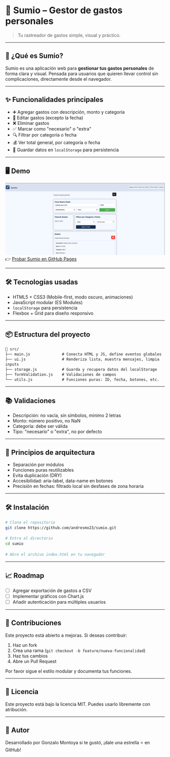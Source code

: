 # 🧮 Sumio – Gestor de gastos personales

> Tu rastreador de gastos simple, visual y práctico.

---

## 🚀 ¿Qué es Sumio?

Sumio es una aplicación web para **gestionar tus gastos personales** de forma clara y visual. Pensada para usuarios que quieren llevar control sin complicaciones, directamente desde el navegador.

---

## ✨ Funcionalidades principales

- ➕ Agregar gastos con descripción, monto y categoría
- 🔁 Editar gastos (excepto la fecha)
- ❌ Eliminar gastos
- ✅ Marcar como "necesario" o "extra"
- 🔍 Filtrar por categoría o fecha
- 💰 Ver total general, por categoría o fecha
- 💾 Guardar datos en `localStorage` para persistencia

---

## 🖥️ Demo

![Sumio en acción](./assets/screenshot-sumio.PNG)
👉 [Probar Sumio en GitHub Pages](https://andresmo23.github.io/sumio/)

---

## 🛠️ Tecnologías usadas

- HTML5 + CSS3 (Mobile-first, modo oscuro, animaciones)
- JavaScript modular (ES Modules)
- `localStorage` para persistencia
- Flexbox + Grid para diseño responsivo

---

## 📦 Estructura del proyecto

```plaintext
📁 src/
├── main.js              # Conecta HTML y JS, define eventos globales
├── ui.js                # Renderiza lista, muestra mensajes, limpia inputs
├── storage.js           # Guarda y recupera datos del localStorage
├── formValidation.js    # Validaciones de campos
└── utils.js             # Funciones puras: ID, fecha, botones, etc.
```

---

## 📚 Validaciones

- Descripción: no vacía, sin símbolos, mínimo 2 letras
- Monto: número positivo, no NaN
- Categoría: debe ser válida
- Tipo: "necesario" o "extra", no por defecto

---

## 📐 Principios de arquitectura

- Separación por módulos
- Funciones puras reutilizables
- Evita duplicación (DRY)
- Accesibilidad: aria-label, data-name en botones
- Precisión en fechas: filtrado local sin desfases de zona horaria

---

## 🛠️ Instalación

```bash
# Clona el repositorio
git clone https://github.com/andresmo23/sumio.git

# Entra al directorio
cd sumio

# Abre el archivo index.html en tu navegador
```

---

## 📈 Roadmap

- [ ] Agregar exportación de gastos a CSV
- [ ] Implementar gráficos con Chart.js
- [ ] Añadir autenticación para múltiples usuarios

---

## 🤝 Contribuciones

Este proyecto está abierto a mejoras. Si deseas contribuir:

1. Haz un fork
2. Crea una rama (`git checkout -b feature/nueva-funcionalidad`)
3. Haz tus cambios
4. Abre un Pull Request

Por favor sigue el estilo modular y documenta tus funciones.

---

## 📄 Licencia

Este proyecto está bajo la licencia MIT. Puedes usarlo libremente con atribución.


---

## 🙌 Autor
Desarrollado por Gonzalo Montoya si te gustó, ¡dale una estrella ⭐ en GitHub!
